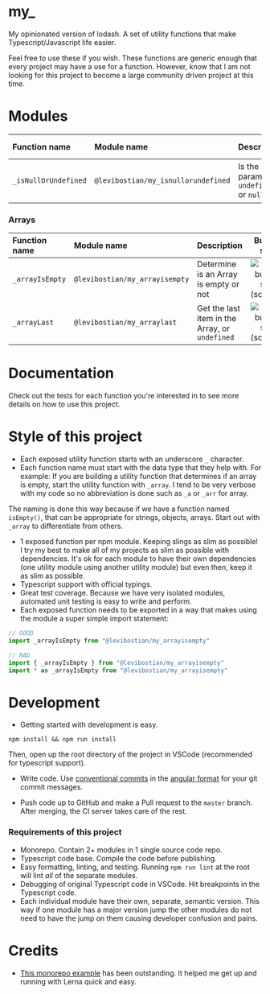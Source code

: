 # my_

My opinionated version of lodash. A set of utility functions that make Typescript/Javascript life easier.

Feel free to use these if you wish. These functions are generic enough that every project may have a use for a function. However, know that I am not looking for this project to become a large community driven project at this time.

# Modules 

| Function name | Module name | Description | Bundle size |
| :------------ | :---------- | :---------- | :---------: |
| `_isNullOrUndefined` | `@levibostian/my_isnullorundefined` | Is the parameter `undefined` or `null`? | ![npm bundle size (scoped)](https://img.shields.io/bundlephobia/minzip/@levibostian/my_isnullorundefined) |

### Arrays

| Function name | Module name | Description | Bundle size |
| :------------ | :---------- | :---------- | :---------: |
| `_arrayIsEmpty` | `@levibostian/my_arrayisempty` | Determine is an Array is empty or not | ![npm bundle size (scoped)](https://img.shields.io/bundlephobia/minzip/@levibostian/my_arrayisempty) | 
| `_arrayLast` | `@levibostian/my_arraylast` | Get the last item in the Array, or `undefined` | ![npm bundle size (scoped)](https://img.shields.io/bundlephobia/minzip/@levibostian/my_arraylast) | 

# Documentation

Check out the tests for each function you're interested in to see more details on how to use this project. 

# Style of this project

- Each exposed utility function starts with an underscore `_` character.
- Each function name must start with the data type that they help with. For example: If you are building a utility function that determines if an array is empty, start the utility function with `_array`. I tend to be very verbose with my code so no abbreviation is done such as `_a` or `_arr` for array.

The naming is done this way because if we have a function named `isEmpty()`, that can be appropriate for strings, objects, arrays. Start out with `_array` to differentiate from others.

- 1 exposed function per npm module. Keeping slings as slim as possible! I try my best to make all of my projects as slim as possible with dependencies. It's ok for each module to have their own dependencies (one utility module using another utility module) but even then, keep it as slim as possible.
- Typescript support with official typings.
- Great test coverage. Because we have very isolated modules, automated unit testing is easy to write and perform.
- Each exposed function needs to be exported in a way that makes using the module a super simple import statement:

```ts
// GOOD
import _arrayIsEmpty from "@levibostian/my_arrayisempty"

// BAD
import { _arrayIsEmpty } from "@levibostian/my_arrayisempty"
import * as _arrayIsEmpty from "@levibostian/my_arrayisempty"
```

# Development

- Getting started with development is easy.

```
npm install && npm run install
```

Then, open up the root directory of the project in VSCode (recommended for typescript support).

- Write code. Use [conventional commits](https://www.conventionalcommits.org/en/v1.0.0/) in the [angular format](https://github.com/angular/angular/blob/22b96b9/CONTRIBUTING.md#-commit-message-guidelines) for your git commit messages.

- Push code up to GitHub and make a Pull request to the `master` branch. After merging, the CI server takes care of the rest.

### Requirements of this project

- Monorepo. Contain 2+ modules in 1 single source code repo.
- Typescript code base. Compile the code before publishing.
- Easy formatting, linting, and testing. Running `npm run lint` at the root will lint _all_ of the separate modules.
- Debugging of original Typescript code in VSCode. Hit breakpoints in the Typescript code.
- Each individual module have their own, separate, semantic version. This way if one module has a major version jump the other modules do not need to have the jump on them causing developer confusion and pains.

# Credits

- [This monorepo example](https://github.com/andrewthauer/ts-monorepo) has been outstanding. It helped me get up and running with Lerna quick and easy.
